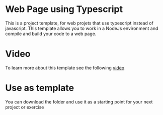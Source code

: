 # Web Page using Typescript
This is a project template, for web projets that use typescript instead of javascript. This template allows you to work in a NodeJs environment and compile and build your code to a web page.

# Video
To learn more about this template see the following [video](https://youtu.be/Rw6DsQc4724)

# Use as template
You can download the folder and use it as a starting point for your next project or exercise
